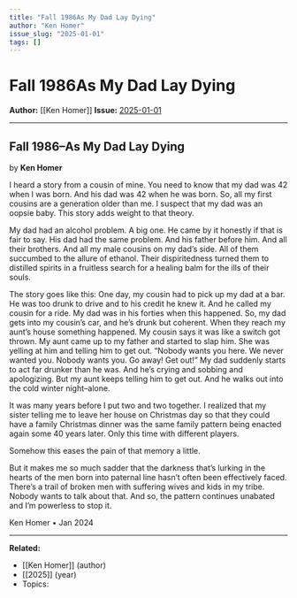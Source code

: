 ```yaml
---
title: "Fall 1986As My Dad Lay Dying"
author: "Ken Homer"
issue_slug: "2025-01-01"
tags: []
---
```


# Fall 1986As My Dad Lay Dying

**Author:** [[Ken Homer]]
**Issue:** [2025-01-01](https://plex.collectivesensecommons.org/2025-01-01/)

---

## Fall 1986–As My Dad Lay Dying
by **Ken Homer**

I heard a story from a cousin of mine.
You need to know that my dad was 42 when I was born.
And his dad was 42 when he was born.
So, all my first cousins are a generation older than me.
I suspect that my dad was an oopsie baby.
This story adds weight to that theory.

My dad had an alcohol problem.
A big one.
He came by it honestly if that is fair to say.
His dad had the same problem.
And his father before him.
And all their brothers.
And all my male cousins on my dad’s side.
All of them succumbed to the allure of ethanol.
Their dispiritedness turned them to distilled spirits
in a fruitless search for a healing balm for the ills of their souls.

The story goes like this:
One day, my cousin had to pick up my dad at a bar.
He was too drunk to drive and to his credit he knew it.
And he called my cousin for a ride.
My dad was in his forties when this happened.
So, my dad gets into my cousin’s car, and he’s drunk but coherent.
When they reach my aunt’s house something happened.
My cousin says it was like a switch got thrown.
My aunt came up to my father and started to slap him.
She was yelling at him and telling him to get out.
“Nobody wants you here.
We never wanted you.
Nobody wants you.
Go away!
Get out!”
My dad suddenly starts to act far drunker than he was.
And he’s crying and sobbing and apologizing.
But my aunt keeps telling him to get out.
And he walks out into the cold winter night–alone.

It was many years before I put two and two together.
I realized that my sister telling me to leave her house on Christmas day
so that they could have a family Christmas dinner
was the same family pattern being enacted again some 40 years later.
Only this time with different players.

Somehow this eases the pain of that memory a little.

But it makes me so much sadder that the darkness
that’s lurking in the hearts of the men born into paternal line
hasn’t often been effectively faced.
There’s a trail of broken men with suffering wives and kids in my tribe.
Nobody wants to talk about that.
And so, the pattern continues unabated
and I’m powerless to stop it.

Ken Homer • Jan 2024

---

**Related:**
- [[Ken Homer]] (author)
- [[2025]] (year)
- Topics: 

